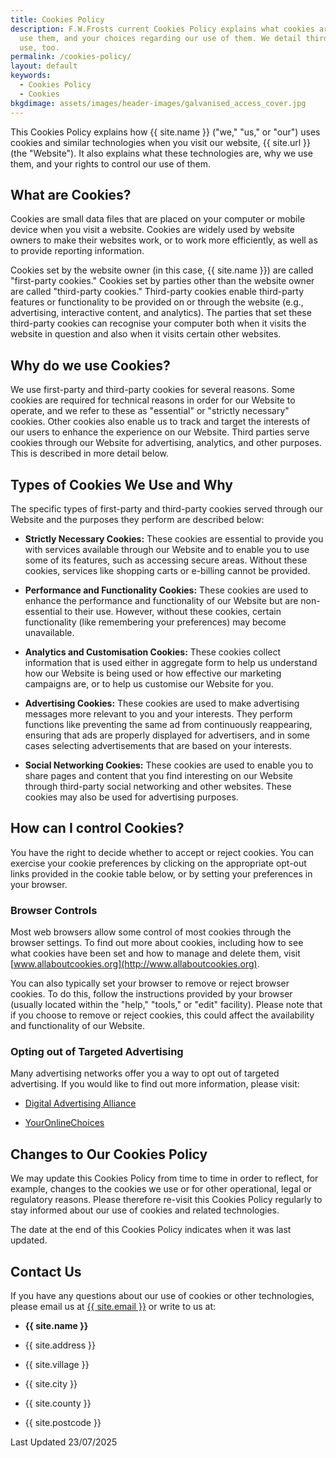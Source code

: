 ```yaml
---
title: Cookies Policy
description: F.W.Frosts current Cookies Policy explains what cookies are, how we
  use them, and your choices regarding our use of them. We detail third-party
  use, too.
permalink: /cookies-policy/
layout: default
keywords:
  - Cookies Policy
  - Cookies
bkgdimage: assets/images/header-images/galvanised_access_cover.jpg
---
```

This Cookies Policy explains how {{ site.name }} ("we," "us," or "our") uses cookies and similar technologies when you visit our website, {{ site.url }} (the "Website"). It also explains what these technologies are, why we use them, and your rights to control our use of them.

## What are Cookies?

Cookies are small data files that are placed on your computer or mobile device when you visit a website. Cookies are widely used by website owners to make their websites work, or to work more efficiently, as well as to provide reporting information.

Cookies set by the website owner (in this case, {{ site.name }}) are called "first-party cookies." Cookies set by parties other than the website owner are called "third-party cookies." Third-party cookies enable third-party features or functionality to be provided on or through the website (e.g., advertising, interactive content, and analytics). The parties that set these third-party cookies can recognise your computer both when it visits the website in question and also when it visits certain other websites.

## Why do we use Cookies?

We use first-party and third-party cookies for several reasons. Some cookies are required for technical reasons in order for our Website to operate, and we refer to these as "essential" or "strictly necessary" cookies. Other cookies also enable us to track and target the interests of our users to enhance the experience on our Website. Third parties serve cookies through our Website for advertising, analytics, and other purposes. This is described in more detail below.

## Types of Cookies We Use and Why

The specific types of first-party and third-party cookies served through our Website and the purposes they perform are described below:

*   **Strictly Necessary Cookies:** These cookies are essential to provide you with services available through our Website and to enable you to use some of its features, such as accessing secure areas. Without these cookies, services like shopping carts or e-billing cannot be provided.
    
*   **Performance and Functionality Cookies:** These cookies are used to enhance the performance and functionality of our Website but are non-essential to their use. However, without these cookies, certain functionality (like remembering your preferences) may become unavailable.
    
*   **Analytics and Customisation Cookies:** These cookies collect information that is used either in aggregate form to help us understand how our Website is being used or how effective our marketing campaigns are, or to help us customise our Website for you.
    
*   **Advertising Cookies:** These cookies are used to make advertising messages more relevant to you and your interests. They perform functions like preventing the same ad from continuously reappearing, ensuring that ads are properly displayed for advertisers, and in some cases selecting advertisements that are based on your interests.
    
*   **Social Networking Cookies:** These cookies are used to enable you to share pages and content that you find interesting on our Website through third-party social networking and other websites. These cookies may also be used for advertising purposes.
    

## How can I control Cookies?

You have the right to decide whether to accept or reject cookies. You can exercise your cookie preferences by clicking on the appropriate opt-out links provided in the cookie table below, or by setting your preferences in your browser.

### Browser Controls

Most web browsers allow some control of most cookies through the browser settings. To find out more about cookies, including how to see what cookies have been set and how to manage and delete them, visit [www.allaboutcookies.org](http://www.allaboutcookies.org).

You can also typically set your browser to remove or reject browser cookies. To do this, follow the instructions provided by your browser (usually located within the "help," "tools," or "edit" facility). Please note that if you choose to remove or reject cookies, this could affect the availability and functionality of our Website.

### Opting out of Targeted Advertising

Many advertising networks offer you a way to opt out of targeted advertising. If you would like to find out more information, please visit:

*   [Digital Advertising Alliance](http://www.aboutads.info/choices/)
    
*   [YourOnlineChoices](http://www.youronlinechoices.com/)
    

## Changes to Our Cookies Policy

We may update this Cookies Policy from time to time in order to reflect, for example, changes to the cookies we use or for other operational, legal or regulatory reasons. Please therefore re-visit this Cookies Policy regularly to stay informed about our use of cookies and related technologies.

The date at the end of this Cookies Policy indicates when it was last updated.

## Contact Us

If you have any questions about our use of cookies or other technologies, please email us at <a aria-label="email {{ site.name }}" href="mailto:{{ site.email }}">{{ site.email }}</a> or write to us at:

*   **{{ site.name }}**
    
*   {{ site.address }}
    
*   {{ site.village }}
    
*   {{ site.city }}
    
*   {{ site.county }}
    
*   {{ site.postcode }}
    

Last Updated 23/07/2025